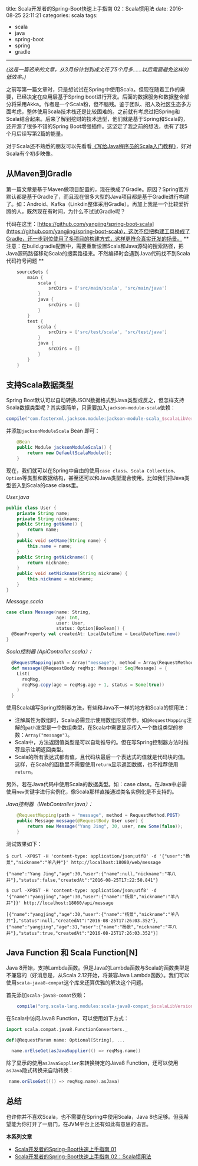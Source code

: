 title: Scala开发者的Spring-Boot快速上手指南 02：Scala惯用法
date: 2016-08-25 22:11:21
categories: scala
tags:
  - scala
  - java
  - spring-boot
  - spring
  - gradle
---

*(这是一篇迟来的文章，从3月份计划到成文花了5个月多……以后需要避免这样的低效率。)*

之前写第一篇文章时，只是想试试在Spring中使用Scala。但现在随着工作的需要，已经决定在应用层基于Spring boot进行开发。后面的数据服务和数据整合部分将采用Akka。作者是一个Scala粉，但不脑残。鉴于团队、招人及社区生态多方面考虑，整体使用Scala技术栈还是比较困难的。之前就有考虑过把Spring和Scala结合起来。后来了解到挖财的技术选型，他们就是基于Spring和Scala的，还开源了很多不错的Spring Boot增强插件。这坚定了我之前的想法，也有了我5个月后续写第2篇的能量。

对于Scala还不熟悉的朋友可以先看看[《写给Java程序员的Scala入门教程》](http://www.yangjing.me/2016/07/24/%E5%86%99%E7%BB%99java%E7%A8%8B%E5%BA%8F%E5%91%98%E7%9A%84scala%E5%85%A5%E9%97%A8%E6%95%99%E7%A8%8B/)，好对Scala有个初步映像。

## 从Maven到Gradle

第一篇文章是基于Maven做项目配置的，现在换成了Gradle。原因？Spring官方默认都是基于Gradle了，而且现在很多大型的Java项目都是基于Gradle进行构建了。如：Android、Kafka（Linkdin整体采用Gradle）。再加上我是一个比较爱折腾的人，既然现在有时间，为什么不试试Gradle呢？

代码在这里：[https://github.com/yangjing/spring-boot-scala](https://github.com/yangjing/spring-boot-scala)，这次不但把构建工具换成了Gradle，还一步到位使用了多项目的构建方式，这样更符合真实开发的场景。
 **注意：在build.gradle配置中，需要重新设置Scala和Java源码的搜索路径，把Java源码路径移动Scala的搜索路径来。不然编译时会遇到Java代码找不到Scala代码符号问题
**

```gradle
    sourceSets {
        main {
            scala {
                srcDirs = ['src/main/scala', 'src/main/java']
            }
            java {
                srcDirs = []
            }
        }
        test {
            scala {
                srcDirs = ['src/test/scala', 'src/test/java']
            }
            java {
                srcDirs = []
            }
        }
    }
```

## 支持Scala数据类型

Spring Boot默认可以自动转换JSON数据格式到Java类型或反之，但怎样支持Scala数据类型呢？其实很简单，只需要加入`jackson-module-scala`依赖：

```gradle
compile("com.fasterxml.jackson.module:jackson-module-scala_$scalaLibVersion:2.8.0.rc2")
```

并添加`jacksonModuleScala` Bean 即可：

```java
    @Bean
    public Module jacksonModuleScala() {
        return new DefaultScalaModule();
    }
```

现在，我们就可以在Spring中自由的使用`case class`、`Scala Collection`、`Option`等类型和数据结构，甚至还可以和Java类型混合使用。比如我们把Java类型嵌入到Scala的case class里。

*User.java*

```java
public class User {
    private String name;
    private String nickname;
    public String getName() {
        return name;
    }
    public void setName(String name) {
        this.name = name;
    }
    public String getNickname() {
        return nickname;
    }
    public void setNickname(String nickname) {
        this.nickname = nickname;
    }
}
```

*Message.scala*

```scala
case class Message(name: String,
                   age: Int,
                   user: User,
                   status: Option[Boolean]) {
  @BeanProperty val createdAt: LocalDateTime = LocalDateTime.now()
}
```

*Scala控制器 (ApiController.scala）：*

```scala
  @RequestMapping(path = Array("message"), method = Array(RequestMethod.POST))
  def message(@RequestBody reqMsg: Message): Seq[Message] = {
    List(
      reqMsg,
      reqMsg.copy(age = reqMsg.age + 1, status = Some(true))
    )
  }
```

使用Scala编写Spring控制器方法，有些和Java不一样的地方和Scala的惯用法：

- 注解属性为数组时，Scala必需显示使用数组形式传参。如`@RequestMapping`注解的`path`发型是一个数组类型，在Scala中需要显示传入一个数组类型的参数：`Array("message")`。
- Scala中，方法返回值类型是可以自动推导的。但在写Spring控制器方法时推荐显示注明返回类型。
- Scala的所有表达式都有值，且代码块最后一个表达式的值就是代码块的值。这样，在Scala的函数里不需要使用`return`显示返回数据，也不推荐使用`return`。

另外，若在Java代码中使用Scala的数据类型。如：case class。在Java中必需使用`new`关键字进行实例化，像Scala那样直接通过类名实例化是不支持的。

*Java控制器（WebController.java）：*

```java
    @RequestMapping(path = "message", method = RequestMethod.POST)
    public Message message(@RequestBody User user) {
        return new Message("Yang Jing", 30, user, new Some(false));
    }
```

测试效果如下：

```
$ curl -XPOST -H 'content-type: application/json;utf8' -d '{"user":"杨景","nickname":"羊八井"}' http://localhost:18080/web/message

{"name":"Yang Jing","age":30,"user":{"name":null,"nickname":"羊八井"},"status":false,"createdAt":"2016-08-25T17:22:50.841"}

$ curl -XPOST -H 'content-type: application/json;utf8' -d '{"name":"yangjing","age":30,"user":{"name":"杨景","nickname":"羊八井"}}' http://localhost:18080/api/message

[{"name":"yangjing","age":30,"user":{"name":"杨景","nickname":"羊八井"},"status":null,"createdAt":"2016-08-25T17:26:03.352"},{"name":"yangjing","age":31,"user":{"name":"杨景","nickname":"羊八井"},"status":true,"createdAt":"2016-08-25T17:26:03.352"}]
```

## Java Function 和 Scala Function[N]

Java 8开始，支持Lambda函数。但是Java的Lambda函数与Scala的函数类型是不兼容的（好消息是，从Scala 2.12开始，将兼容Java Lambda函数）。我们可以使用`scala-java8-compat`这个库来还算优雅的解决这个问题。

首先添加`scala-java8-comat`依赖：

```gradle
    compile("org.scala-lang.modules:scala-java8-compat_$scalaLibVersion:0.7.0")
```

在Scala中访问Java8 Function，可以使用如下方式：

```scala
import scala.compat.java8.FunctionConverters._

def(@RequestParam name: Optional[String], ...

  name.orElseGet(asJavaSupplier(() => reqMsg.name))
```

除了显示的使用`asJavaSupplier`来转换特定的Java8 Function，还可以使用`asJava`隐式转换来自动转换：

```scala
 name.orElseGet((() => reqMsg.name).asJava)
```

## 总结

也许你并不喜欢Scala，也不需要在Spring中使用Scala，Java 8也足够。但我希望能为你打开了一扇门，在JVM平台上还有如此有意思的语言。

**本系列文章**

- [Scala开发者的Spring-Boot快速上手指南 01](/2016/03/03/scala%E5%BC%80%E5%8F%91%E8%80%85%E7%9A%84spring-boot%E5%BF%AB%E9%80%9F%E4%B8%8A%E6%89%8B%E6%8C%87%E5%8D%97_01/)
- [Scala开发者的Spring-Boot快速上手指南 02：Scala惯用法](/2016/08/25/scala%E5%BC%80%E5%8F%91%E8%80%85%E7%9A%84spring-boot%E5%BF%AB%E9%80%9F%E4%B8%8A%E6%89%8B%E6%8C%87%E5%8D%97-02%EF%BC%9Ascala%E6%83%AF%E7%94%A8%E6%B3%95/)
